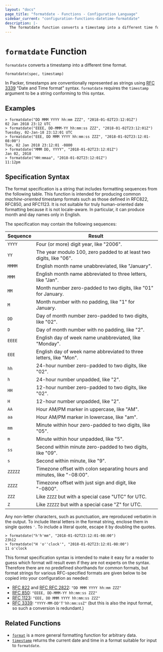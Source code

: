 ```yaml
---
layout: "docs"
page_title: "formatdate - Functions - Configuration Language"
sidebar_current: "configuration-functions-datetime-formatdate"
description: |-
  The formatdate function converts a timestamp into a different time format.
---
```


# `formatdate` Function


`formatdate` converts a timestamp into a different time format.

```hcl
formatdate(spec, timestamp)
```

In Packer, timestamps are conventionally represented as strings using [RFC
3339](https://tools.ietf.org/html/rfc3339) "Date and Time format" syntax.
`formatdate` requires the `timestamp` argument to be a string conforming to
this syntax.

## Examples

```
> formatdate("DD MMM YYYY hh:mm ZZZ", "2018-01-02T23:12:01Z")
02 Jan 2018 23:12 UTC
> formatdate("EEEE, DD-MMM-YY hh:mm:ss ZZZ", "2018-01-02T23:12:01Z")
Tuesday, 02-Jan-18 23:12:01 UTC
> formatdate("EEE, DD MMM YYYY hh:mm:ss ZZZ", "2018-01-02T23:12:01-08:00")
Tue, 02 Jan 2018 23:12:01 -0800
> formatdate("MMM DD, YYYY", "2018-01-02T23:12:01Z")
Jan 02, 2018
> formatdate("HH:mmaa", "2018-01-02T23:12:01Z")
11:12pm
```

## Specification Syntax

The format specification is a string that includes formatting sequences from
the following table. This function is intended for producing common
_machine-oriented_ timestamp formats such as those defined in RFC822, RFC850,
and RFC1123. It is not suitable for truly human-oriented date formatting
because it is not locale-aware. In particular, it can produce month and day
names only in English.

The specification may contain the following sequences:

| Sequence  | Result                                                                   |
| --------- | ------------------------------------------------------------------------ |
| `YYYY`    | Four (or more) digit year, like "2006".                                  |
| `YY`      | The year modulo 100, zero padded to at least two digits, like "06".      |
| `MMMM`    | English month name unabbreviated, like "January".                        |
| `MMM`     | English month name abbreviated to three letters, like "Jan".             |
| `MM`      | Month number zero-padded to two digits, like "01" for January.           |
| `M`       | Month number with no padding, like "1" for January.                      |
| `DD`      | Day of month number zero-padded to two digits, like "02".                |
| `D`       | Day of month number with no padding, like "2".                           |
| `EEEE`    | English day of week name unabbreviated, like "Monday".                   |
| `EEE`     | English day of week name abbreviated to three letters, like "Mon".       |
| `hh`      | 24-hour number zero-padded to two digits, like "02".                     |
| `h`       | 24-hour number unpadded, like "2".                                       |
| `HH`      | 12-hour number zero-padded to two digits, like "02".                     |
| `H`       | 12-hour number unpadded, like "2".                                       |
| `AA`      | Hour AM/PM marker in uppercase, like "AM".                               |
| `aa`      | Hour AM/PM marker in lowercase, like "am".                               |
| `mm`      | Minute within hour zero-padded to two digits, like "05".                 |
| `m`       | Minute within hour unpadded, like "5".                                   |
| `ss`      | Second within minute zero-padded to two digits, like "09".               |
| `s`       | Second within minute, like "9".                                          |
| `ZZZZZ`   | Timezone offset with colon separating hours and minutes, like "-08:00".  |
| `ZZZZ`    | Timezone offset with just sign and digit, like "-0800".                  |
| `ZZZ`     | Like `ZZZZ` but with a special case "UTC" for UTC.                       |
| `Z`       | Like `ZZZZZ` but with a special case "Z" for UTC.                        |

Any non-letter characters, such as punctuation, are reproduced verbatim in the
output. To include literal letters in the format string, enclose them in single
quotes `'`. To include a literal quote, escape it by doubling the quotes.

```
> formatdate("h'h'mm", "2018-01-02T23:12:01-08:00")
23h12
> formatdate("H 'o''clock'", "2018-01-02T23:12:01-08:00")
11 o'clock
```

This format specification syntax is intended to make it easy for a reader
to guess which format will result even if they are not experts on the syntax.
Therefore there are no predefined shorthands for common formats, but format
strings for various RFC-specified formats are given below to be copied into your
configuration as needed:

- [RFC 822](https://tools.ietf.org/html/rfc822#section-5) and
  [RFC RFC 2822](https://tools.ietf.org/html/rfc2822#section-3.3):
  `"DD MMM YYYY hh:mm ZZZ"`
- [RFC 850](https://tools.ietf.org/html/rfc850#section-2.1.4):
  `"EEEE, DD-MMM-YY hh:mm:ss ZZZ"`
- [RFC 1123](https://tools.ietf.org/html/rfc1123#section-5.2.14):
  `"EEE, DD MMM YYYY hh:mm:ss ZZZ"`
- [RFC 3339](https://tools.ietf.org/html/rfc3339):
  `"YYYY-MM-DD'T'hh:mm:ssZ"` (but this is also the input format, so such a
  conversion is redundant.)

## Related Functions

* [`format`](../string/format.html) is a more general formatting function for arbitrary
  data.
* [`timestamp`](./timestamp.html) returns the current date and time in a format
  suitable for input to `formatdate`.
